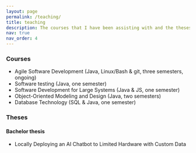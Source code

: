 ```yaml
---
layout: page
permalink: /teaching/
title: teaching
description: The courses that I have been assisting with and the theses that I have been supervising.
nav: true
nav_order: 4
---
```


### Courses

- Agile Software Development (Java, Linux/Bash & git, three semesters, ongoing)
- Software testing (Java, one semester)
- Software Development for Large Systems (Java & JS, one semester)
- Object-Oriented Modeling and Design (Java, two semesters)
- Database Technology (SQL & Java, one semester)

### Theses

#### Bachelor thesis

- Locally Deploying an AI Chatbot to Limited Hardware with Custom Data

